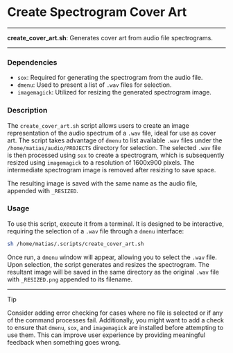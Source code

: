 # Create Spectrogram Cover Art

---

**create_cover_art.sh**: Generates cover art from audio file spectrograms.

---

### Dependencies

- `sox`: Required for generating the spectrogram from the audio file.
- `dmenu`: Used to present a list of `.wav` files for selection.
- `imagemagick`: Utilized for resizing the generated spectrogram image.

### Description

The `create_cover_art.sh` script allows users to create an image representation of the audio spectrum of a `.wav` file, ideal for use as cover art. The script takes advantage of `dmenu` to list available `.wav` files under the `/home/matias/audio/PROJECTS` directory for selection. The selected `.wav` file is then processed using `sox` to create a spectrogram, which is subsequently resized using `imagemagick` to a resolution of 1600x900 pixels. The intermediate spectrogram image is removed after resizing to save space.

The resulting image is saved with the same name as the audio file, appended with `_RESIZED`.

### Usage

To use this script, execute it from a terminal. It is designed to be interactive, requiring the selection of a `.wav` file through a `dmenu` interface:

```sh
sh /home/matias/.scripts/create_cover_art.sh
```

Once run, a `dmenu` window will appear, allowing you to select the `.wav` file. Upon selection, the script generates and resizes the spectrogram. The resultant image will be saved in the same directory as the original `.wav` file with `_RESIZED.png` appended to its filename.

---

> [!TIP]
> Consider adding error checking for cases where no file is selected or if any of the command processes fail. Additionally, you might want to add a check to ensure that `dmenu`, `sox`, and `imagemagick` are installed before attempting to use them. This can improve user experience by providing meaningful feedback when something goes wrong.